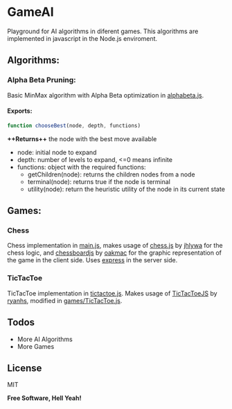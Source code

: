 # GameAI
Playground for AI algorithms in diferent games. This algorithms are implemented in javascript in the Node.js enviroment.

## Algorithms:
### Alpha Beta Pruning: 
Basic MinMax algorithm with Alpha Beta optimization in [alphabeta.js].

#### Exports: 
```js
function chooseBest(node, depth, functions)
```
**++Returns++** the node with the best move available
- node: initial node to expand
- depth: number of levels to expand, <=0 means infinite
- functions: object with the required functions:
    - getChildren(node): returns the children nodes from a node
    - terminal(node): returns true if the node is terminal
    - utility(node): return the heuristic utility of the node in its current state

## Games:
### Chess
Chess implementation in [main.js], makes usage of [chess.js] by [jhlywa] for the chess logic, and [chessboardjs] by [oakmac] for the graphic representation of the game in the client side. Uses [express] in the server side.

### TicTacToe
TicTacToe implementation in [tictactoe.js]. Makes usage of [TicTacToeJS] by [ryanhs], modified in [games/TicTacToe.js].

## Todos

- More AI Algorithms
- More Games

## License
MIT


**Free Software, Hell Yeah!**

[//]: # (These are reference links used in the body of this note and get stripped out when the markdown processor does its job. There is no need to format nicely because it shouldn't be seen. Thanks SO - http://stackoverflow.com/questions/4823468/store-comments-in-markdown-syntax)

   [express]: <http://expressjs.com>
   [alphabeta.js]: <https://github.com/luisjuansp/GameAI/blob/master/AI/alphabeta.js>
   [main.js]: <https://github.com/luisjuansp/GameAI/blob/master/main.js>
   [chess.js]: <https://github.com/jhlywa/chess.js>
   [jhlywa]: <https://github.com/jhlywa>
   [chessboardjs]: <https://github.com/oakmac/chessboardjs/>
   [oakmac]: <https://github.com/oakmac/>
   [tictactoe.js]: <https://github.com/luisjuansp/GameAI/blob/master/tictactoe.js>
   [TicTacToeJS]: <https://github.com/ryanhs/TicTacToeJS>
   [ryanhs]: <https://github.com/ryanhs/>
   [games/TicTacToe.js]: <https://github.com/luisjuansp/GameAI/blob/master/games/TicTacToe.js>
